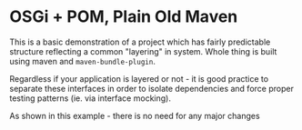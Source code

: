 # OSGi + POM, Plain Old Maven

This is a basic demonstration of a project which has fairly predictable structure reflecting a
common "layering" in system. Whole thing is built using maven and `maven-bundle-plugin`.

Regardless if your application is layered or not - it is good practice to separate these interfaces
in order to isolate dependencies and force proper testing patterns (ie. via interface mocking).

As shown in this example - there is no need for any major changes